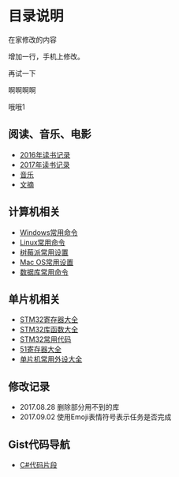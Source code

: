# 目录说明

在家修改的内容

增加一行，手机上修改。

再试一下

啊啊啊啊

哦哦1

## 阅读、音乐、电影

- [2016年读书记录](2016年读书记录.md)
- [2017年读书记录](2017年读书记录.md)
- [音乐](./音乐.md)
- [文摘](./文摘.md)

## 计算机相关

- [Windows常用命令](./Windows常用命令.md)
- [Linux常用命令](./Linux常用命令.md)
- [树莓派常用设置](./树莓派常用设置.md)
- [Mac OS常用设置](./Mac%20OS常用设置.md)
- [数据库常用命令](./数据库常用命令.md)

## 单片机相关
- [STM32寄存器大全](./MCU/STM32寄存器大全.md)
- [STM32库函数大全](./MCU/STM32库函数大全.md)
- [STM32常用代码](./MCU/STM32常用代码.md)
- [51寄存器大全](./MCU/51寄存器大全.md)
- [单片机常用外设大全](./MCU/单片机常用外设大全.md)

## 修改记录

- 2017.08.28 删除部分用不到的库
- 2017.09.02 使用Emoji表情符号表示任务是否完成

## Gist代码导航
- [C#代码片段](https://gist.github.com/wolong/adf11289e79868dce45531dbba9ae018)
